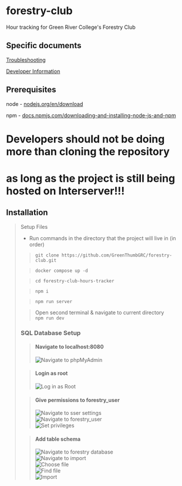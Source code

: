 # forestry-club
Hour tracking for Green River College's Forestry Club

## Specific documents

[Troubleshooting](documentation/TROUBLESHOOTING.md)

[Developer Information](documentation/DEVELOPER.md)

## Prerequisites

node - [nodejs.org/en/download](nodejs.org/en/download)

npm - [docs.npmjs.com/downloading-and-installing-node-js-and-npm](docs.npmjs.com/downloading-and-installing-nodejs-and-npm)


# Developers should not be doing more than cloning the repository
# as long as the project is still being hosted on Interserver!!!

## Installation
> Setup Files
> - Run commands in the directory that the project will live in (in order)
>> `git clone https://github.com/GreenThumbGRC/forestry-club.git`
> 
>> `docker compose up -d`
> 
>> `cd forestry-club-hours-tracker`
> 
>> `npm i`
> 
>> `npm run server`
> 
>> Open second terminal & navigate to current directory\
>> `npm run dev`
> 
>  ### SQL Database Setup
>> #### Navigate to localhost:8080
>> ![Navigate to phpMyAdmin](img/Nav_To_PHPMyAdmin.png)
> 
>> #### Login as root
>> ![Log in as Root](img/Log_In_As_Root.png)
> 
>> #### Give permissions to forestry_user
>> ![Navigate to sser settings](img/Navigate_To_User_Settings.png)\
>> ![Navigate to forestry_user](img/Navigate_To_Forestry_User.png)\
>> ![Set privileges](img/Set_Privileges.png)
> 
>> #### Add table schema
>> ![Navigate to forestry database](img/Navigate_To_Forestry_DB.png)\
>> ![Navigate to import](img/Navigate_To_Import.png)\
>> ![Choose file](img/Choose_File.png)\
>> ![Find file](img/Find_File.png)\
>> ![Import](img/Import_Schema.png)
